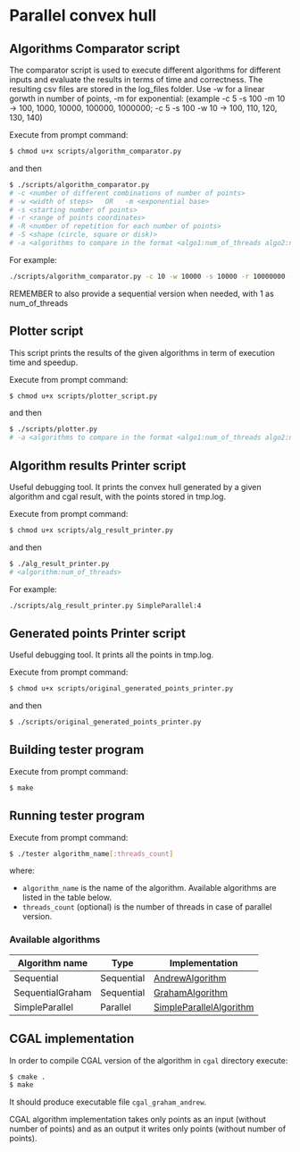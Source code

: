 # Parallel convex hull

## Algorithms Comparator script

The comparator script is used to execute different algorithms for different inputs and evaluate the results in terms of time and correctness.
The resulting csv files are stored in the log_files folder.
Use -w for a linear gorwth in number of points, -m for exponential:
(example -c 5 -s 100 -m 10 -> 100, 1000, 10000, 100000, 1000000;
-c 5 -s 100 -w 10 -> 100, 110, 120, 130, 140)

Execute from prompt command:
```sh
$ chmod u+x scripts/algorithm_comparator.py
```
and then
```sh
$ ./scripts/algorithm_comparator.py
# -c <number of different combinations of number of points>
# -w <width of steps>   OR   -m <exponential base>
# -s <starting number of points>
# -r <range of points coordinates>
# -R <number of repetition for each number of points>
# -S <shape (circle, square or disk)>
# -a <algorithms to compare in the format <algo1:num_of_threads algo2:num_of_threads algo3:num_of_threads ...>>
```
For example:
```sh
./scripts/algorithm_comparator.py -c 10 -w 10000 -s 10000 -r 10000000 -R 2 -S disk -a SimpleParallel:4 SimpleParallel:8 Sequential:1 ...
```
REMEMBER to also provide a sequential version when needed, with 1 as num_of_threads

## Plotter script

This script prints the results of the given algorithms in term of execution time and speedup.

Execute from prompt command:
```sh
$ chmod u+x scripts/plotter_script.py
```
and then

```sh
$ ./scripts/plotter.py
# -a <algorithms to compare in the format <algo1:num_of_threads algo2:num_of_threads algo3:num_of_threads ...>>
```

## Algorithm results Printer script

Useful debugging tool.
It prints the convex hull generated by a given algorithm and cgal result, with the points stored in tmp.log.

Execute from prompt command:
```sh
$ chmod u+x scripts/alg_result_printer.py
```
and then

```sh
$ ./alg_result_printer.py
# <algorithm:num_of_threads>
```
For example:
```sh
./scripts/alg_result_printer.py SimpleParallel:4
```

## Generated points Printer script

Useful debugging tool.
It prints all the points in tmp.log.

Execute from prompt command:
```sh
$ chmod u+x scripts/original_generated_points_printer.py
```
and then

```sh
$ ./scripts/original_generated_points_printer.py
```

## Building tester program

Execute from prompt command:
```sh
$ make
```

## Running tester program

Execute from prompt command:
```sh
$ ./tester algorithm_name[:threads_count]
```
where:
- `algorithm_name` is the name of the algorithm. Available algorithms are listed in the
table below.
- `threads_count` (optional) is the number of threads in case of parallel version.

### Available algorithms
| Algorithm name | Type | Implementation |
|---|---|---|
| Sequential | Sequential | [AndrewAlgorithm](sequential/andrew_algorithm.hh) |
| SequentialGraham | Sequential | [GrahamAlgorithm](sequential/graham_algorithm.hh) |
| SimpleParallel | Parallel | [SimpleParallelAlgorithm](simple_parallel/simple_parallel_algorithm.hh) |

## CGAL implementation
In order to compile CGAL version of the algorithm in `cgal` directory execute:
```sh
$ cmake .
$ make
```
It should produce executable file `cgal_graham_andrew`.

CGAL algorithm implementation takes only points as an input (without number of points) and as an output it writes only points (without number of points).
